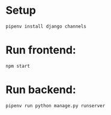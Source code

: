 # Setup

    pipenv install django channels 

# Run frontend:

    npm start

# Run backend:

    pipenv run python manage.py runserver
